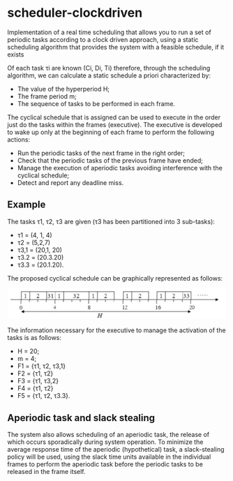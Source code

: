 # scheduler-clockdriven
Implementation of a real time scheduling that allows you to run a set of periodic tasks according to a clock driven approach, using a static scheduling algorithm that provides the system with a feasible schedule, if it exists

Of each task τi are known (Ci, Di, Ti) therefore, through the scheduling algorithm, we can calculate a static schedule a priori characterized by:
- The value of the hyperperiod H;
- The frame period m;
- The sequence of tasks to be performed in each frame.

The cyclical schedule that is assigned can be used to execute in the order just do the tasks within the frames (executive).
The executive is developed to wake up only at the beginning of each frame to perform the following actions:
- Run the periodic tasks of the next frame in the right order;
- Check that the periodic tasks of the previous frame have ended;
- Manage the execution of aperiodic tasks avoiding interference with the cyclical schedule;
- Detect and report any deadline miss.

## Example 
The tasks τ1, τ2, τ3 are given (τ3 has been partitioned into 3 sub-tasks):
- τ1 = (4, 1, 4)
- τ2 = (5,2,7)
- τ3,1 = (20,1, 20)
- τ3.2 = (20.3.20)
- τ3.3 = (20.1.20).

The proposed cyclical schedule can be graphically represented as follows:

![](example.png)

The information necessary for the executive to manage the activation of the tasks is as follows: 
- H = 20;
- m = 4;
- F1 = {τ1, τ2, τ3,1} 
- F2 = {τ1, τ2}
- F3 = {τ1, τ3,2}
- F4 = {τ1, τ2}
- F5 = {τ1, τ2, τ3.3}.

## Aperiodic task and slack stealing
The system also allows scheduling of an aperiodic task, the release of which occurs sporadically during system operation. To minimize the average response time of the aperiodic (hypothetical) task, a slack-stealing policy will be used, using the slack time units available in the individual frames to perform the aperiodic task before the periodic tasks to be released in the frame itself.
